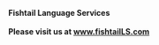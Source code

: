 <html>
<body>
<br><br><br>
<b>Fishtail Language Services<br><br>
Please visit us at <a href="https://fishtailLS.com">www.fishtailLS.com</a></b>
</body></html>

